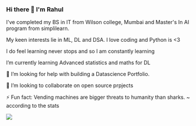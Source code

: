 ### Hi there 👋 I'm Rahul

I've completed my BS in IT from Wilson college, Mumbai and Master's In AI program from simplilearn.

My keen interests lie in ML, DL and DSA. I love coding and Python is <3

I do feel learning never stops and so I am constantly learning

I’m currently learning Advanced statistics and maths for DL

🤔 I’m looking for help with building a Datascience Portfolio.

👯 I’m looking to collaborate on open source prpjects

⚡ Fun fact: Vending machines are bigger threats to humanity than sharks. ~ according to the stats
<!--
**rahul23aug/rahul23aug** is a ✨ _special_ ✨ repository because its `README.md` (this file) appears on your GitHub profile.

Here are some ideas to get you started:

- 🔭 I’m currently working on ...
- 🌱 I’m currently learning ...
- 👯 I’m looking to collaborate on ...
- 🤔 I’m looking for help with ...
- 💬 Ask me about ...
- 📫 How to reach me: ...
- 😄 Pronouns: ...
- ⚡ Fun fact: ...
-->
<img src="https://www.extremetech.com/wp-content/uploads/2015/09/sat-ai-head-640x353.jpg">
